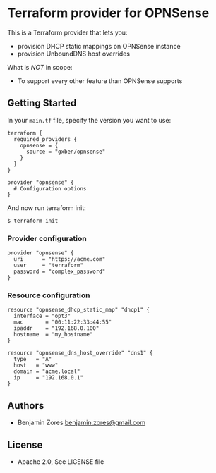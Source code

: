 # Terraform provider for OPNSense

This is a Terraform provider that lets you:
- provision DHCP static mappings on OPNSense instance
- provision UnboundDNS host overrides

What is *NOT* in scope:

* To support every other feature than OPNSense supports

## Getting Started

In your `main.tf` file, specify the version you want to use:

```hcl
terraform {
  required_providers {
    opnsense = {
      source = "gxben/opnsense"
    }
  }
}

provider "opnsense" {
  # Configuration options
}
```

And now run terraform init:

```
$ terraform init
```

### Provider configuration

```hcl
provider "opnsense" {
  uri      = "https://acme.com"
  user     = "terraform"
  password = "complex_password"
}
```

### Resource configuration

```hcl
resource "opnsense_dhcp_static_map" "dhcp1" {
  interface = "opt3"
  mac       = "00:11:22:33:44:55"
  ipaddr    = "192.168.0.100"
  hostname  = "my_hostname"
}

resource "opnsense_dns_host_override" "dns1" {
  type   = "A"
  host   = "www"
  domain = "acme.local"
  ip     = "192.168.0.1"
}
```

## Authors

* Benjamin Zores <benjamin.zores@gmail.com>

## License

* Apache 2.0, See LICENSE file
